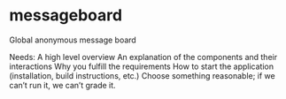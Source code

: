 # messageboard
Global anonymous message board

Needs:
A high level overview
An explanation of the components and their interactions
Why you fulfill the requirements
How to start the application (installation, build instructions, etc.)
Choose something reasonable; if we can’t run it, we can’t grade it.